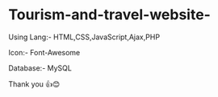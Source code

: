 # Tourism-and-travel-website-
Using 
Lang:- HTML,CSS,JavaScript,Ajax,PHP

Icon:- Font-Awesome

Database:- MySQL


Thank you 👍😊
